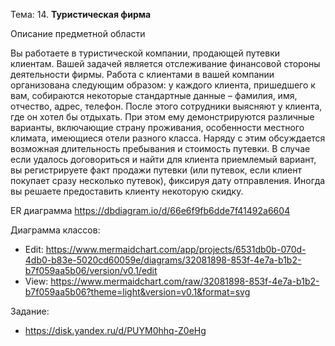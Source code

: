 Тема:
14. **Туристическая фирма**

Описание предметной области

Вы работаете в туристической компании, продающей путевки клиентам. Вашей задачей является отслеживание финансовой стороны деятельности фирмы. Работа с клиентами в вашей компании организована следующим образом: у каждого клиента, пришедшего к вам, собираются некоторые стандартные данные – фамилия, имя, отчество, адрес, телефон. После этого сотрудники выясняют у клиента, где он хотел бы отдыхать. При этом ему демонстрируются различные варианты, включающие страну проживания, особенности местного климата, имеющиеся отели разного класса. Наряду с этим обсуждается возможная длительность пребывания и стоимость путевки. В случае если удалось договориться и найти для клиента приемлемый вариант, вы регистрируете факт продажи путевки (или путевок, если клиент покупает сразу несколько путевок), фиксируя дату отправления. Иногда вы решаете предоставить клиенту некоторую скидку.

ER диаграмма https://dbdiagram.io/d/66e6f9fb6dde7f41492a6604

Диаграмма классов: 
* Edit: https://www.mermaidchart.com/app/projects/6531db0b-070d-4db0-b83e-5020cd60059e/diagrams/32081898-853f-4e7a-b1b2-b7f059aa5b06/version/v0.1/edit
* View: https://www.mermaidchart.com/raw/32081898-853f-4e7a-b1b2-b7f059aa5b06?theme=light&version=v0.1&format=svg

Задание:
* https://disk.yandex.ru/d/PUYM0hhq-Z0eHg
